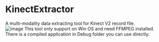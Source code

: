 # KinectExtractor
A multi-modality data extracting tool for Kinect V2 record file.  
![image](https://user-images.githubusercontent.com/34243204/109804311-115c5a80-7c5d-11eb-87a4-5ebd00a0c652.png)
This tool only support on Win OS and need FFMPEG installed.
There is a compiled application in Debug folder you can use directly.
